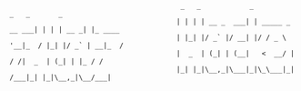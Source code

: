                                                
                                              _   _            _                 _   _       _       
                                             | | | | __ _  ___| | _____ _ __ ___| | | | __ _| |_ ____
                                             | |_| |/ _` |/ __| |/ / _ \ '__|_  / |_| |/ _` | __|_  /
                                             |  _  | (_| | (__|   <  __/ |   / /|  _  | (_| | |_ / / 
                                             |_| |_|\__,_|\___|_|\_\___|_|  /___|_| |_|\__,_|\__/___|
                                              
